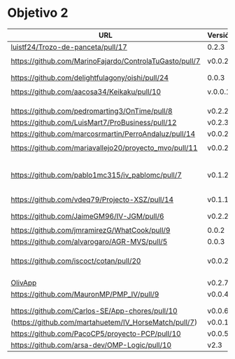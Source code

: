 # Objetivo 2

| URL                                        | Versión | Alcanzado |
|--------------------------------------------|---------|-----------|
| [luistf24/Trozo-de-panceta/pull/17](https://github.com/luistf24/Trozo-de-panceta/pull/17) | 0.2.3 |  ✓|
| <!-- Enlace de ArturoAcf --> | | |
| https://github.com/MarinoFajardo/ControlaTuGasto/pull/7 | v0.0.2 | ✓ |
| <!-- Enlace de SixtoCoca --> | | |
| <!-- Enlace de C V C --> | | |
| https://github.com/delightfulagony/oishi/pull/24 | 0.0.3 | ✓ |
| <!-- Enlace de D H J M --> | | |
| https://github.com/aacosa34/Keikaku/pull/10 | v.0.0.1 |✓ |
| <!-- Enlace de F V J A --> | | |
| <!-- Enlace de pabloFernandezRR --> | | |
| <!-- Enlace de dfolcha --> | | |
| https://github.com/pedromarting3/OnTime/pull/8 | v0.2.2 | ✓ |
| https://github.com/LuisMart7/ProBusiness/pull/12 | v0.2.3 | |
| https://github.com/marcosrmartin/PerroAndaluz/pull/14 | v0.0.2 | ✓ |
| <!-- Enlace de Juanmihdz --> | | |
| https://github.com/mariavallejo20/proyecto_mvo/pull/11 | v0.0.2 | ✓ |
| <!-- Enlace de manujurado1 --> | | |
| <!-- Enlace de JoseCarlosJC --> | | |
| <!-- Enlace de albegadel --> | | |
| <!-- Enlace de adrianlc3 --> | | |
| <!-- Enlace de JesusJMMA --> | | |
| <!-- Enlace de Gundisalvus2 --> | | |
| https://github.com/pablo1mc315/iv_pablomc/pull/7 | v0.1.2 | ✓ |
| <!-- Enlace de Davidmd00 --> | | |
| <!-- Enlace de LuisMart7 --> | | |
| <!-- Enlace de lovelace9981 --> | | |
| <!-- Enlace de PabloSpiegel --> | | |
| <!-- Enlace de M M J M --> | | |
| https://github.com/vdeq79/Projecto-XSZ/pull/14 | v0.1.1 | |
| <!-- Enlace de santim15 --> | | |
| <!-- Enlace de M P I --> | | |
| https://github.com/JaimeGM96/IV-JGM/pull/6 | v0.2.2 |  ✓ |
| <!-- Enlace de amogue73 --> | | |
| https://github.com/jmramirezG/WhatCook/pull/9 | 0.0.2 | ✓ |
| https://github.com/alvarogaro/AGR-MVS/pull/5 | 0.0.3 | ✓ |
| <!-- Enlace de antoniojesuus --> | | |
| <!-- Enlace de ottoeprz --> | | |
| <!-- Enlace de danielsp13 --> | | |
| https://github.com/iscoct/cotan/pull/20 | v0.0.2 | ✓ |
| <!-- Enlace de chowfie --> | | |
| <!-- Enlace de crdelapuente --> | | |
| <!-- Enlace de fjromeero --> | | |
| <!-- Enlace de marcosrmartin --> | | |
| [OlivApp](https://github.com/joseantonio2001/OlivApp/pull/14) | v0.2.7 | ✓ |
| https://github.com/MauronMP/PMP_IV/pull/9 | v0.0.4 | ✓ |
| <!-- Enlace de RafaelT00 --> | | |
| <!-- Enlace de ignaciotitos --> | | |
| https://github.com/Carlos-SE/App-chores/pull/10 | v0.0.6 | |
| (https://github.com/martahuetem/IV_HorseMatch/pull/7) | v0.0.1 | |
| https://github.com/PacoCP5/proyecto-PCP/pull/10 | v0.0.5 | ✓ |
| https://github.com/arsa-dev/OMP-Logic/pull/10 | v2.3 | ✓ |

